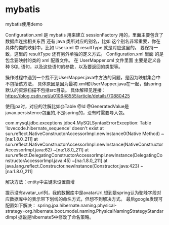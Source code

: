 # mybatis

mybatis使用demo

Configuration.xml 是 mybatis 用来建立 sessionFactory 用的，里面主要包含了数据库连接相关东西
还有 java 类所对应的别名，比如<typeAlias alias="User" type="com.cuiyaocy.mybatis.jdbc.mybatis.model.User"/> 
这个别名非常重要，你在 具体的类的映射中，比如 User.xml 中 resultType 就是对应这里的。
要保持一致，这里的 resultType 还有另外单独的定义方式。
Configuration.xml 里面 的<mapper resource="**.xml"/>是包含要映射的类的 xml 配置文件。
在 UserMapper.xml 文件里面 主要是定义各种 SQL 语句，以及这些语句的参数，以及要返回的类型等。

操作过程中遇到一个找不到UserMapper.java中方法的问题，是因为映射集合中不包括该方法，
具体原因是因为最初.xml和UserMapper.java在一起，但spring默认的资源扫描不包括src目录。
具体解释见连接：https://blog.csdn.net/u010648555/article/details/70880425


使用jpa时，对应的注解比如@Table @Id @GeneratedValue是javax.persistence包里的,不是spring的，没有时需要导入包。


com.mysql.jdbc.exceptions.jdbc4.MySQLSyntaxErrorException: Table 'lovecode.hibernate_sequence' doesn't exist
	at sun.reflect.NativeConstructorAccessorImpl.newInstance0(Native Method) ~[na:1.8.0_211]
	at sun.reflect.NativeConstructorAccessorImpl.newInstance(NativeConstructorAccessorImpl.java:62) ~[na:1.8.0_211]
	at sun.reflect.DelegatingConstructorAccessorImpl.newInstance(DelegatingConstructorAccessorImpl.java:45) ~[na:1.8.0_211]
	at java.lang.reflect.Constructor.newInstance(Constructor.java:423) ~[na:1.8.0_211]
	
解决方法：entity中主键未设置自增

提示没有avatar_url列，我的数据库中是avatarUrl,想到是spring认为驼峰字段对应数据库中的表示带下划线的命名方式，但想不到解决方式。
最后google发现可配置如下解决：
spring.jpa.hibernate.naming.physical-strategy=org.hibernate.boot.model.naming.PhysicalNamingStrategyStandardImpl
据说是hibernate5中修改了命名策略。